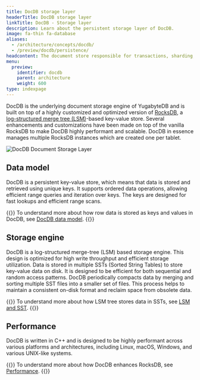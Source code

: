 ```yaml
---
title: DocDB storage layer
headerTitle: DocDB storage layer
linkTitle: DocDB - Storage layer
description: Learn about the persistent storage layer of DocDB.
image: fa-thin fa-database
aliases:
  - /architecture/concepts/docdb/
  - /preview/docdb/persistence/
headcontent: The document store responsible for transactions, sharding, replication, and persistence
menu:
  preview:
    identifier: docdb
    parent: architecture
    weight: 600
type: indexpage
---
```


DocDB is the underlying document storage engine of YugabyteDB and is built on top of a highly customized and optimized version of [RocksDB](http://rocksdb.org/), a [log-structured merge tree (LSM)](./lsm-sst)-based key-value store. Several enhancements and customizations have been made on top of the vanilla RocksDB to make DocDB highly performant and scalable. DocDB in essence manages multiple RocksDB instances which are created one per tablet.

![DocDB Document Storage Layer](/images/architecture/docdb-rocksdb.png)

## Data model

DocDB is a persistent key-value store, which means that data is stored and retrieved using unique keys. It supports ordered data operations, allowing efficient range queries and iteration over keys. The keys are designed for fast lookups and efficient range scans.

{{<lead link="./data-model">}}
To understand more about how row data is stored as keys and values in DocDB, see [DocDB data model](./data-model).
{{</lead>}}

## Storage engine

DocDB is a log-structured merge-tree (LSM) based storage engine. This design is optimized for high write throughput and efficient storage utilization. Data is stored in multiple SSTs (Sorted String Tables) to store key-value data on disk. It is designed to be efficient for both sequential and random access patterns. DocDB periodically compacts data by merging and sorting multiple SST files into a smaller set of files. This process helps to maintain a consistent on-disk format and reclaim space from obsolete data.

{{<lead link="./lsm-sst">}}
To understand more about how LSM tree stores data in SSTs, see [LSM and SST](./lsm-sst).
{{</lead>}}

## Performance

DocDB is written in C++ and is designed to be highly performant across various platforms and architectures, including Linux, macOS, Windows, and various UNIX-like systems.

{{<lead link="./performance">}}
To understand more about how DocDB enhances RocksDB, see [Performance](./performance).
{{</lead>}}
